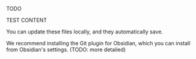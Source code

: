 TODO

TEST CONTENT

You can update these files locally, and they automatically save. 

We recommend installing the Git plugin for Obsidian, which you can install from Obsidian's settings. (TODO: more detailed)